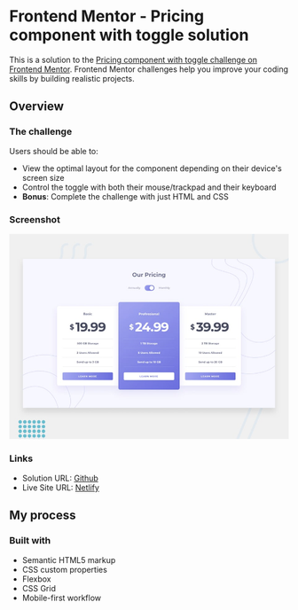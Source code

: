 # Frontend Mentor - Pricing component with toggle solution

This is a solution to the [Pricing component with toggle challenge on Frontend Mentor](https://www.frontendmentor.io/challenges/pricing-component-with-toggle-8vPwRMIC). Frontend Mentor challenges help you improve your coding skills by building realistic projects.

## Overview

### The challenge

Users should be able to:

-   View the optimal layout for the component depending on their device's screen size
-   Control the toggle with both their mouse/trackpad and their keyboard
-   **Bonus**: Complete the challenge with just HTML and CSS

### Screenshot

![](./design/desktop-preview.jpg)

### Links

-   Solution URL: [Github](https://github.com/adram3l3ch/pricing-component)
-   Live Site URL: [Netlify](https://adramelech-pricing-component.netlify.app)

## My process

### Built with

-   Semantic HTML5 markup
-   CSS custom properties
-   Flexbox
-   CSS Grid
-   Mobile-first workflow
